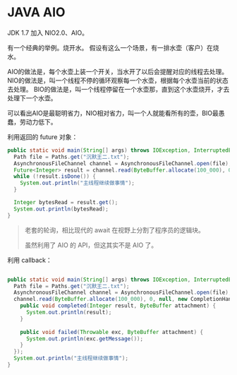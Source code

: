 # JAVA AIO

JDK 1.7 加入 NIO2.0、AIO。



有一个经典的举例。烧开水。
假设有这么一个场景，有一排水壶（客户）在烧水。

AIO的做法是，每个水壶上装一个开关，当水开了以后会提醒对应的线程去处理。
NIO的做法是，叫一个线程不停的循环观察每一个水壶，根据每个水壶当前的状态去处理。
BIO的做法是，叫一个线程停留在一个水壶那，直到这个水壶烧开，才去处理下一个水壶。

可以看出AIO是最聪明省力，NIO相对省力，叫一个人就能看所有的壶，BIO最愚蠢，劳动力低下。  



利用返回的 future 对象：

```java
public static void main(String[] args) throws IOException, InterruptedException, ExecutionException {
  Path file = Paths.get("沉默王二.txt");
  AsynchronousFileChannel channel = AsynchronousFileChannel.open(file);
  Future<Integer> result = channel.read(ByteBuffer.allocate(100_000), 0);
  while (!result.isDone()) {
    System.out.println("主线程继续做事情");
  }

  Integer bytesRead = result.get();
  System.out.println(bytesRead);
}
```

> 老套的轮询，相比现代的 await 在视野上分割了程序员的逻辑块。
>
> 虽然利用了 AIO 的 API，但这其实不是 AIO 了。



利用 callback：

```java

public static void main(String[] args) throws IOException, InterruptedException, ExecutionException {
  Path file = Paths.get("沉默王二.txt");
  AsynchronousFileChannel channel = AsynchronousFileChannel.open(file);
  channel.read(ByteBuffer.allocate(100_000), 0, null, new CompletionHandler<Integer, ByteBuffer>() { // 快乐回调
    public void completed(Integer result, ByteBuffer attachment) {
      System.out.println(result);
    }
    
    public void failed(Throwable exc, ByteBuffer attachment) {
      System.out.println(exc.getMessage());
    }
  });
  System.out.println("主线程继续做事情");
}
```

